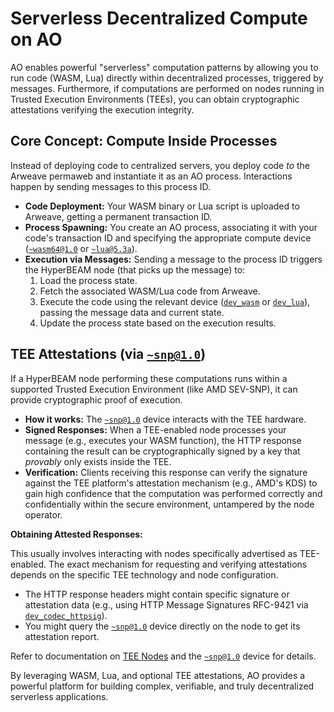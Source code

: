 # Serverless Decentralized Compute on AO

AO enables powerful "serverless" computation patterns by allowing you to run code (WASM, Lua) directly within decentralized processes, triggered by messages. Furthermore, if computations are performed on nodes running in Trusted Execution Environments (TEEs), you can obtain cryptographic attestations verifying the execution integrity.

## Core Concept: Compute Inside Processes

Instead of deploying code to centralized servers, you deploy code *to* the Arweave permaweb and instantiate it as an AO process. Interactions happen by sending messages to this process ID.

*   **Code Deployment:** Your WASM binary or Lua script is uploaded to Arweave, getting a permanent transaction ID.
*   **Process Spawning:** You create an AO process, associating it with your code's transaction ID and specifying the appropriate compute device ([`~wasm64@1.0`](../devices/wasm64-at-1-0.md) or [`~lua@5.3a`](../devices/lua-at-5-3a.md)).
*   **Execution via Messages:** Sending a message to the process ID triggers the HyperBEAM node (that picks up the message) to:
    1.  Load the process state.
    2.  Fetch the associated WASM/Lua code from Arweave.
    3.  Execute the code using the relevant device ([`dev_wasm`](../resources/source-code/dev_wasm.md) or [`dev_lua`](../resources/source-code/dev_lua.md)), passing the message data and current state.
    4.  Update the process state based on the execution results.
<!-- 
## Example 1: Running WASM Containers

WebAssembly (WASM) allows you to run precompiled code written in languages like Rust, C++, Go, or AssemblyScript within your AO process.

1.  **Compile:** Compile your code (e.g., Rust) to a WASM target.
2.  **Upload:** Upload the `.wasm` file to Arweave to get a `<WasmCodeTxID>`.
3.  **Spawn Process (using `aos`):**
    ```lua
    default@aos-2.0.6> Send({ Target = "AOS", Action = "Spawn", Module = "<WasmCodeTxID>", Scheduler = "<OptionalSchedulerProcessID>" })
    -- This returns a <ProcessID>
    ```
    *(Note: The exact spawning mechanism might vary; consult `aos` or relevant SDK documentation. You specify that this process uses WASM.)*
4.  **Send Message to Trigger Execution:**
    ```lua
    default@aos-2.0.6> Send({ Target = "<ProcessID>", Action = "ExecuteFunction", InputData = "Some data for WASM" })
    ```
    The HyperBEAM node executing this will load the WASM module identified by `<WasmCodeTxID>`, run its handler function (triggered by `Action = "ExecuteFunction"`) with `"Some data for WASM"` as input, and update the state of `<ProcessID>`.

## Example 2: Running Lua Scripts

Lua provides a lightweight scripting environment directly within AO.

1.  **Write Script:** Create your `my_script.lua` file.
    ```lua
    -- my_script.lua
    Handlers.add(
      "Calculate",
      Handlers.utils.hasMatchingTag("Action", "Calculate"),
      function (msg)
        local input = tonumber(msg.Tags.Value) or 0
        local result = input * input
        -- Update state or send messages back
        ao.send({ Target = msg.From, Data = "Result: " .. result })
        print("Calculated square of " .. input .. ": " .. result)
      end
    )
    ```
2.  **Load & Spawn (using `aos`):**
    ```lua
    default@aos-2.0.6> .load my_script.lua
    default@aos-2.0.6> MyLuaProcess = spawn(MyModule)
    ```
3.  **Send Message:**
    ```lua
    default@aos-2.0.6> Send({ Target = MyLuaProcess, Action = "Calculate", Value = "7" })
    ```
    The node executes the `Calculate` handler within the Lua script associated with `MyLuaProcess`. -->

## TEE Attestations (via [`~snp@1.0`](../resources/source-code/dev_snp.md))

If a HyperBEAM node performing these computations runs within a supported Trusted Execution Environment (like AMD SEV-SNP), it can provide cryptographic proof of execution.

*   **How it works:** The [`~snp@1.0`](../resources/source-code/dev_snp.md) device interacts with the TEE hardware.
*   **Signed Responses:** When a TEE-enabled node processes your message (e.g., executes your WASM function), the HTTP response containing the result can be cryptographically signed by a key that *provably* only exists inside the TEE.
*   **Verification:** Clients receiving this response can verify the signature against the TEE platform's attestation mechanism (e.g., AMD's KDS) to gain high confidence that the computation was performed correctly and confidentially within the secure environment, untampered by the node operator.

**Obtaining Attested Responses:**

This usually involves interacting with nodes specifically advertised as TEE-enabled. The exact mechanism for requesting and verifying attestations depends on the specific TEE technology and node configuration.

*   The HTTP response headers might contain specific signature or attestation data (e.g., using HTTP Message Signatures RFC-9421 via [`dev_codec_httpsig`](../resources/source-code/dev_codec_httpsig.md)).
*   You might query the [`~snp@1.0`](../resources/source-code/dev_snp.md) device directly on the node to get its attestation report.

Refer to documentation on [TEE Nodes](../run/tee-nodes.md) and the [`~snp@1.0`](../resources/source-code/dev_snp.md) device for details.

By leveraging WASM, Lua, and optional TEE attestations, AO provides a powerful platform for building complex, verifiable, and truly decentralized serverless applications.
